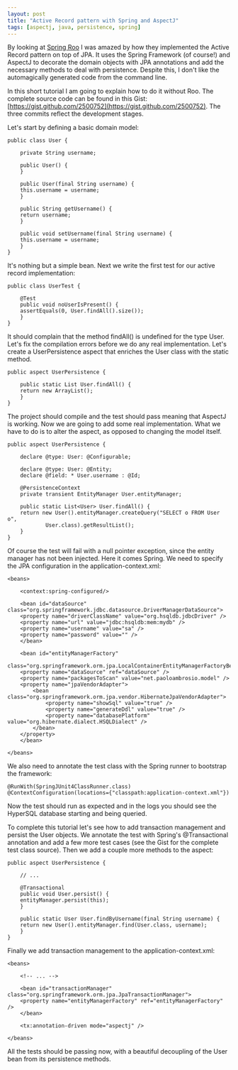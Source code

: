 ```yaml
---
layout: post
title: "Active Record pattern with Spring and AspectJ"
tags: [aspectj, java, persistence, spring]
---
```

By looking at [Spring Roo](http://www.springsource.org/spring-roo) I was amazed by how they implemented the Active Record pattern on top of JPA. It uses the Spring Framework (of course!) and AspectJ to decorate the domain objects with JPA annotations and add the necessary methods to deal with persistence. Despite this, I don't like the automagically generated code from the command line.

In this short tutorial I am going to explain how to do it without Roo. The complete source code can be found in this Gist: [https://gist.github.com/2500752](https://gist.github.com/2500752). The three commits reflect the development stages.

Let's start by defining a basic domain model:

	public class User {

	    private String username;

	    public User() {
	    }

	    public User(final String username) {
		this.username = username;
	    }

	    public String getUsername() {
		return username;
	    }

	    public void setUsername(final String username) {
		this.username = username;
	    }
	}

It's nothing but a simple bean. Next we write the first test for our active record implementation:

	public class UserTest {

	    @Test
	    public void noUserIsPresent() {
		assertEquals(0, User.findAll().size());
	    }
	}

It should complain that the method findAll() is undefined for the type User. Let's fix the compilation errors before we do any real implementation. Let's create a UserPersistence aspect that enriches the User class with the static method.</p>

	public aspect UserPersistence {

	    public static List User.findAll() {
		return new ArrayList();
	    }
	}

The project should compile and the test should pass meaning that AspectJ is working. Now we are going to add some real implementation. What we have to do is to alter the aspect, as opposed to changing the model itself.

	public aspect UserPersistence {

	    declare @type: User: @Configurable;

	    declare @type: User: @Entity;
	    declare @field: * User.username : @Id;

	    @PersistenceContext
	    private transient EntityManager User.entityManager;

	    public static List<User> User.findAll() {
		return new User().entityManager.createQuery("SELECT o FROM User o",
		        User.class).getResultList();
	    }
	}

Of course the test will fail with a null pointer exception, since the entity manager has not been injected. Here it comes Spring. We need to specify the JPA configuration in the application-context.xml:

	<beans>

	    <context:spring-configured/>

	    <bean id="dataSource" class="org.springframework.jdbc.datasource.DriverManagerDataSource">
		<property name="driverClassName" value="org.hsqldb.jdbcDriver" />
		<property name="url" value="jdbc:hsqldb:mem:mydb" />
		<property name="username" value="sa" />
		<property name="password" value="" />
	    </bean>

	    <bean id="entityManagerFactory"
		class="org.springframework.orm.jpa.LocalContainerEntityManagerFactoryBean">
		<property name="dataSource" ref="dataSource" />
		<property name="packagesToScan" value="net.paoloambrosio.model" />
		<property name="jpaVendorAdapter">
		    <bean class="org.springframework.orm.jpa.vendor.HibernateJpaVendorAdapter">
		        <property name="showSql" value="true" />
		        <property name="generateDdl" value="true" />
		        <property name="databasePlatform" value="org.hibernate.dialect.HSQLDialect" />
		    </bean>
		</property>
	    </bean>

	</beans>

We also need to annotate the test class with the Spring runner to bootstrap the framework:

	@RunWith(SpringJUnit4ClassRunner.class)
	@ContextConfiguration(locations={"classpath:application-context.xml"})

Now the test should run as expected and in the logs you should see the HyperSQL database starting and being queried.

To complete this tutorial let's see how to add transaction management and persist the User objects. We annotate the test with Spring's @Transactional annotation and add a few more test cases (see the Gist for the complete test class source). Then we add a couple more methods to the aspect:

	public aspect UserPersistence {

	    // ...

	    @Transactional
	    public void User.persist() {
		entityManager.persist(this);
	    }

	    public static User User.findByUsername(final String username) {
		return new User().entityManager.find(User.class, username);
	    }
	}

Finally we add transaction management to the application-context.xml:

	<beans>

	    <!-- ... -->

	    <bean id="transactionManager" class="org.springframework.orm.jpa.JpaTransactionManager">
		<property name="entityManagerFactory" ref="entityManagerFactory" />
	    </bean>

	    <tx:annotation-driven mode="aspectj" />

	</beans>

All the tests should be passing now, with a beautiful decoupling of the User bean from its persistence methods.

